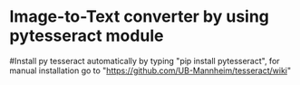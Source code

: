 # Image-to-Text converter by using pytesseract module
#Install py tesseract automatically by typing "pip install pytesseract", for manual installation go to "https://github.com/UB-Mannheim/tesseract/wiki"
